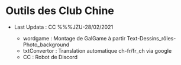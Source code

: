 # Outils des Club Chine
* Last Updata : CC %%%JZU-28/02/2021

  * wordgame : Montage de GalGame à partir Text-Dessins_rôles-Photo_background
  * txtConvertor : Translation automatique ch-fr/fr_ch via google
  * CC : Robot de Discord
